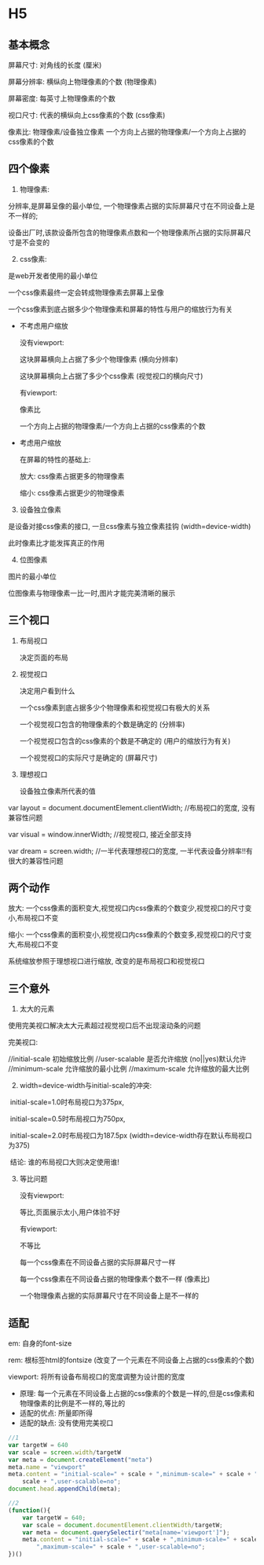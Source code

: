 # H5
## 基本概念

屏幕尺寸:	对角线的长度 (厘米)

屏幕分辨率:	横纵向上物理像素的个数 (物理像素)

屏幕密度:	每英寸上物理像素的个数

视口尺寸:	代表的横纵向上css像素的个数 (css像素)

像素比:	物理像素/设备独立像素	一个方向上占据的物理像素/一个方向上占据的css像素的个数

## 四个像素

1. 物理像素:	

分辨率,是屏幕呈像的最小单位, 一个物理像素占据的实际屏幕尺寸在不同设备上是不一样的;

设备出厂时,该款设备所包含的物理像素点数和一个物理像素所占据的实际屏幕尺寸是不会变的



2. css像素:

是web开发者使用的最小单位

一个css像素最终一定会转成物理像素去屏幕上呈像

一个css像素到底占据多少个物理像素和屏幕的特性与用户的缩放行为有关

- 不考虑用户缩放

  没有viewport:

  这块屏幕横向上占据了多少个物理像素 (横向分辨率)

  这块屏幕横向上占据了多少个css像素 (视觉视口的横向尺寸)

  有viewport:

  像素比

  一个方向上占据的物理像素/一个方向上占据的css像素的个数

- 考虑用户缩放

  在屏幕的特性的基础上:

  放大: css像素占据更多的物理像素

  缩小: css像素占据更少的物理像素



3. 设备独立像素

是设备对接css像素的接口, 一旦css像素与独立像素挂钩 (width=device-width)

此时像素比才能发挥真正的作用



4. 位图像素

图片的最小单位

位图像素与物理像素一比一时,图片才能完美清晰的展示





## 三个视口

1. 布局视口

   决定页面的布局

2. 视觉视口

   决定用户看到什么

   一个css像素到底占据多少个物理像素和视觉视口有极大的关系

   一个视觉视口包含的物理像素的个数是确定的 (分辨率)

   一个视觉视口包含的css像素的个数是不确定的 (用户的缩放行为有关)

   一个视觉视口的实际尺寸是确定的 (屏幕尺寸)

3. 理想视口

   设备独立像素所代表的值



var layout = document.documentElement.clientWidth;	//布局视口的宽度, 没有兼容性问题

var visual = window.innerWidth;	//视觉视口, 接近全部支持

var dream = screen.width;	//一半代表理想视口的宽度, 一半代表设备分辨率!!有很大的兼容性问题



## 两个动作

放大:	一个css像素的面积变大,视觉视口内css像素的个数变少,视觉视口的尺寸变小,布局视口不变

缩小:	一个css像素的面积变小,视觉视口内css像素的个数变多,视觉视口的尺寸变大,布局视口不变

系统缩放参照于理想视口进行缩放, 改变的是布局视口和视觉视口



## 三个意外

1. 太大的元素

使用完美视口解决太大元素超过视觉视口后不出现滚动条的问题

完美视口:

<meta name="viewport" content="width=device-width,
                               height=device-height,
                               initial-scale=1.0,
                               user-scalable=no,
                               minimum-scale=1.0,
                               maximum-scale=1.0,
                               target-densitydpi=device-dpi">
//initial-scale		初始缩放比例
//user-scalable		是否允许缩放 (no||yes)默认允许
//minimum-scale		允许缩放的最小比例
//maximum-scale		允许缩放的最大比例




2. width=device-width与initial-scale的冲突:

​		initial-scale=1.0时布局视口为375px,

​		initial-scale=0.5时布局视口为750px, 

​		initial-scale=2.0时布局视口为187.5px	(width=device-width存在默认布局视口为375)

​		结论:	谁的布局视口大则决定使用谁!



3. 等比问题

   没有viewport:

   等比,页面展示太小,用户体验不好

   有viewport:

   不等比

   每一个css像素在不同设备占据的实际屏幕尺寸一样

   每一个css像素在不同设备占据的物理像素个数不一样 (像素比)

   一个物理像素占据的实际屏幕尺寸在不同设备上是不一样的



## 适配

em:	自身的font-size

rem:	根标签html的fontsize (改变了一个元素在不同设备上占据的css像素的个数)

viewport:	将所有设备布局视口的宽度调整为设计图的宽度

- 原理: 每一个元素在不同设备上占据的css像素的个数是一样的,但是css像素和物理像素的比例是不一样的,等比的
- 适配的优点: 所量即所得
- 适配的缺点: 没有使用完美视口

~~~js
//1
var targetW = 640
var scale = screen.width/targetW
var meta = document.createElement("meta")
meta.name = "viewport"
meta.content = "initial-scale=" + scale + ",minimum-scale=" + scale + ",maximum-scale=" +
    scale + ",user-scalable=no";
document.head.appendChild(meta);

//2
(function(){
    var targetW = 640;
    var scale = document.documentElement.clientWidth/targetW;
    var meta = document.querySelectir("meta[name='viewport']");
    meta.content = "initial-scale=" + scale + ",minimum-scale=" + scale + 
        ",maximum-scale=" + scale + ",user-scalable=no";
})()
~~~


